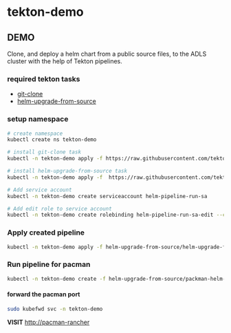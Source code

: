 # tekton-demo


## DEMO

Clone, and deploy a helm chart from a public source files, to the ADLS cluster with the help of Tekton pipelines.

### required tekton tasks

* [git-clone](https://hub.tekton.dev/tekton/task/git-clone)
* [helm-upgrade-from-source](https://hub.tekton.dev/tekton/task/helm-upgrade-from-source)

### setup namespace

```bash
# create namespace
kubectl create ns tekton-demo

# install git-clone task
kubectl -n tekton-demo apply -f https://raw.githubusercontent.com/tektoncd/catalog/main/task/git-clone/0.9/git-clone.yaml -n tekton-demo

# install helm-upgrade-from-source task
kubectl -n tekton-demo apply -f  https://raw.githubusercontent.com/tektoncd/catalog/main/task/helm-upgrade-from-source/0.3/helm-upgrade-from-source.yaml

# Add service account
kubectl -n tekton-demo create serviceaccount helm-pipeline-run-sa

# Add edit role to service account
kubectl -n tekton-demo create rolebinding helm-pipeline-run-sa-edit --clusterrole edit --serviceaccount tekton-demo:helm-pipeline-run-sa 
```

### Apply created pipeline

```bash
kubectl -n tekton-demo apply -f helm-upgrade-from-source/helm-upgrade-from-source-pipeline.yaml
```

### Run pipeline for pacman

```bash
kubectl -n tekton-demo create -f helm-upgrade-from-source/packman-helm-from-resource.yaml
```

#### forward the pacman port

```bash
sudo kubefwd svc -n tekton-demo
```

**VISIT**
[http://pacman-rancher](http://pacman-rancher/)
